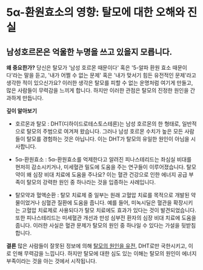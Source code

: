﻿

# 5α-환원효소의 영향: 탈모에 대한 오해와 진실

## 남성호르몬은 억울한 누명을 쓰고 있을지 모릅니다.

**왜 중요한가?** 
당신은 탈모가 '남성 호르몬 때문이다' 혹은 '5-알파 환원 효소 때문이다'라는 말을 듣고, '내가 어쩔 수 없는 문제' 혹은 '내가 맞서기 힘든 유전적인 문제'라고 생각한 적이 있으신가요? 이러한 생각은 탈모를 피할 수 없는 운명처럼 여기게 만들고, 많은 사람들이 무력감을 느끼게 합니다. 하지만 이러한 관점은 탈모의 진정한 원인을 간과하게 만듭니다. 

**깊이 알아보기** 
- 호르몬과 탈모 : DHT(디하이드로테스토스테론)는 남성 호르몬의 한 형태로, 일반적으로 탈모의 주범으로 여겨져 왔습니다. 그러나 남성 호르몬 수치가 높은 모든 사람들이 탈모를 경험하는 것은 아닙니다. 이는 DHT가 탈모의 유일한 원인이 아님을 시사합니다. 

- 5α-환원효소 : 5α-환원효소를 억제한다고 알려진 피나스테리드는 좌심실 비대를 현저히 감소시키거나, 미세혈관 밀도에 도움을 주는 연구들이 이루어졌습니다. 탈모약이 왜 심장 비대 치료에 도움을 주나요? 이는 혈관 건강으로 인한 에너지 공급 부족이 탈모의 강력한 원인 중 하나라는 것을 입증하는 사례입니다. 

- 탈모약과 혈액순환 : 탈모 치료제 중 일부는 원래 고혈압 치료를 목적으로 개발된 약물이었거나 심혈관 질환에 도움을 줍니다. 예를 들어, 미녹시딜은 혈관을 확장시키는 고혈압 치료제로 사용되다가 탈모 치료에도 효과가 있다는 것이 발견되었습니다. 또한 피나스테리드는 미세혈관 개선과 만성 심부전 환자의 심장 비대 치료에 도움을 줍니다. 이러한 사실은 혈관 문제가 탈모의 원인 중 하나일 수 있다는 가설을 뒷받침합니다. 

**결론** 
 많은 사람들이 잘못된 정보에 의해 [탈모의 원인을 유전](/m03/m0301), DHT로만 국한시키고, 이로 인해 무력감을 느낍니다. 하지만 탈모에 대한 심도 있는 이해는 탈모의 원인이 에너지 부족이라는 것을 아는 것에서 시작됩니다. 
<!--stackedit_data:
eyJoaXN0b3J5IjpbLTE0NDY0OTUzNTEsMTA0Njk5NjQ1MywxOT
MxNzYwODk0XX0=
-->